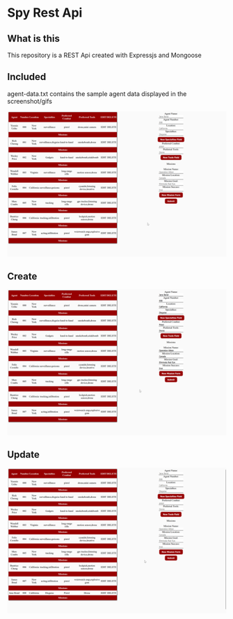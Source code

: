 
# Spy Rest Api

## What is this

This repository is a REST Api created with Expressjs and Mongoose

## Included

agent-data.txt contains the sample agent data displayed in the screenshot/gifs

![Agent table](/ReadMeMedia/agent-ss.png?raw=true)

## Create

![Create agent](/ReadMeMedia/create-agent.gif?raw=true)

## Update

![Update agent](/ReadMeMedia/update-agent.gif?raw=true)

